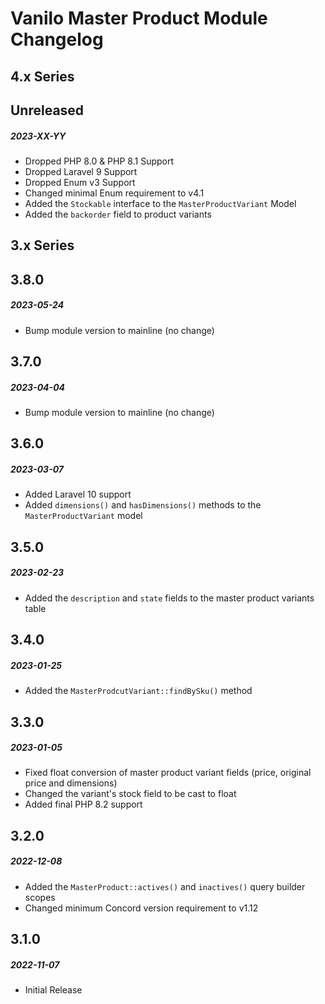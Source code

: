 # Vanilo Master Product Module Changelog

## 4.x Series

## Unreleased
##### 2023-XX-YY

- Dropped PHP 8.0 & PHP 8.1 Support
- Dropped Laravel 9 Support
- Dropped Enum v3 Support
- Changed minimal Enum requirement to v4.1
- Added the `Stockable` interface to the `MasterProductVariant` Model
- Added the `backorder` field to product variants

## 3.x Series

## 3.8.0
##### 2023-05-24

- Bump module version to mainline (no change)

## 3.7.0
##### 2023-04-04

- Bump module version to mainline (no change)

## 3.6.0
##### 2023-03-07

- Added Laravel 10 support
- Added `dimensions()` and `hasDimensions()` methods to the `MasterProductVariant` model

## 3.5.0
##### 2023-02-23

- Added the `description` and `state` fields to the master product variants table

## 3.4.0
##### 2023-01-25

- Added the `MasterProdcutVariant::findBySku()` method

## 3.3.0
##### 2023-01-05

- Fixed float conversion of master product variant fields (price, original price and dimensions)
- Changed the variant's stock field to be cast to float
- Added final PHP 8.2 support

## 3.2.0
##### 2022-12-08

- Added the `MasterProduct::actives()` and `inactives()` query builder scopes
- Changed minimum Concord version requirement to v1.12

## 3.1.0
##### 2022-11-07

- Initial Release
